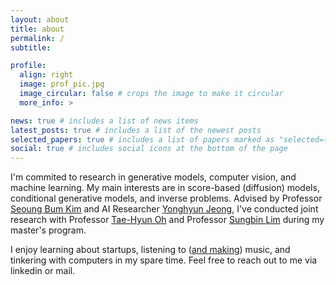 ```yaml
---
layout: about
title: about
permalink: /
subtitle:

profile:
  align: right
  image: prof_pic.jpg
  image_circular: false # crops the image to make it circular
  more_info: >

news: true # includes a list of news items
latest_posts: true # includes a list of the newest posts
selected_papers: true # includes a list of papers marked as "selected={true}"
social: true # includes social icons at the bottom of the page
---
```


I'm commited to research in generative models, computer vision, and machine learning. My main interests are in score-based (diffusion) models, conditional generative models, and inverse problems. Advised by Professor [Seoung Bum Kim](https://scholar.google.co.kr/citations?user=-ACQ0GAAAAAJ&hl=ko&oi=sra) and AI Researcher [Yonghyun Jeong](https://scholar.google.co.kr/citations?user=e9pHCjUAAAAJ&hl=ko&oi=sra), I've conducted joint research with Professor [Tae-Hyun Oh](https://ami.postech.ac.kr/members/tae-hyun-oh) and Professor [Sungbin Lim](https://www.sungbin-lim.net/) during my master's program.

I enjoy learning about startups, listening to ([and making](https://vibe.naver.com/artist/4057878)) music, and tinkering with computers in my spare time. Feel free to reach out to me via linkedin or mail.